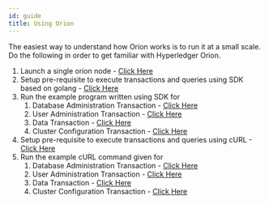 ```yaml
---
id: guide
title: Using Orion
---
```


<!--
 Copyright IBM Corp. All Rights Reserved.

 SPDX-License-Identifier: CC-BY-4.0
 -->

The easiest way to understand how Orion works is to run it at a small scale. Do the following in order to get familiar with Hyperledger Orion.

 1. Launch a single orion node - [Click Here](launching-one-node/overview)
 2. Setup pre-requisite to execute transactions and queries using SDK based on golang - [Click Here](pre-requisite/gosdk)
 3. Run the example program written using SDK for
    1. Database Administration Transaction - [Click Here](transactions/gosdk/dbtx)
    2. User Administration Transaction - [Click Here](transactions/gosdk/usertx)
    3. Data Transaction - [Click Here](transactions/gosdk/datatx)
    4. Cluster Configuration Transaction - [Click Here](transactions/gosdk/configtx)
 4. Setup pre-requisite to execute transactions and queries using cURL - [Click Here](pre-requisite/curl)
 5. Run the example cURL command given for
    1. Database Administration Transaction - [Click Here](transactions/curl/dbtx)
    2. User Administration Transaction - [Click Here](transactions/curl/usertx)
    3. Data Transaction - [Click Here](transactions/curl/datatx)
    4. Cluster Configuration Transaction - [Click Here](transactions/curl/configtx)

